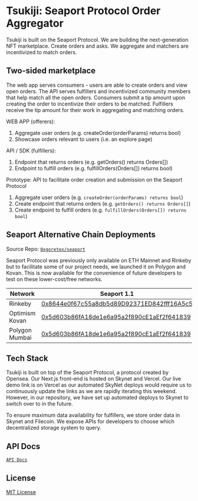 # Tsukiji: Seaport Protocol Order Aggregator
Tsukiji is built on the Seaport Protocol. We are building the next-generation NFT marketplace. Create orders and asks. We aggregate and matchers are incentivized to match orders.

## Two-sided marketplace
The web app serves consumers - users are able to create orders and view open orders. The API serves fulfillers and incentivized community members that help match all the open orders. Consumers submit a tip amount upon creating the order to incentivize their orders to be matched. Fulfillers receive the tip amount for their work in aggregating and matching orders.


WEB APP (offerers):
1. Aggregate user orders (e.g. createOrder(orderParams) returns bool)
2. Showcase orders relevant to users (i.e. an explore page)

API / SDK (fulfillers):
1. Endpoint that returns orders (e.g. getOrders() returns Orders[])
2. Endpoint to fulfill orders (e.g. fulfillOrders(Orders[]) returns bool)

Prototype: API to facilitate order creation and submission on the Seaport Protocol

1. Aggregate user orders (e.g. `createOrder(orderParams) returns bool`)
2. Create endpoint that returns orders (e.g. `getOrders() returns Orders[]`)
3. Create endpoint to fulfill orders (e.g. `fulfillOrders(Orders[]) returns bool`)

## Seaport Alternative Chain Deployments
Source Repo: [`0xgoretex/seaport`](https://github.com/0xgoretex/seaport)


Seaport Protocol was previously only available on ETH Mainnet and Rinkeby but to facilitate some of our project needs, we launched it on Polygon and Kovan. This is now available for the convenience of future developers to test on these lower-cost/free networks.

| **Network**   | **Seaport 1.1**                                                                          | **Conduit Controller**                                                                   |
|----------------|------------------------------------------------------------------------------------------|------------------------------------------------------------------------------------------|
| Rinkeby        | [0x8644e0f67c55a8db5d89D92371ED842fff16A5c5](https://rinkeby.etherscan.io/address/0x8644e0f67c55a8db5d89D92371ED842fff16A5c5 )    | [0xBf320C8539386d7eEc20C547F4d0456354a9f2c5](https://rinkeby.etherscan.io/address/0xBf320C8539386d7eEc20C547F4d0456354a9f2c5)          |
| Optimism Kovan | [0x5d603b86fA18de1e6a95a2f890cE1aEf2f641839](https://kovan-optimistic.etherscan.io/address/0x5d603b86fA18de1e6a95a2f890cE1aEf2f641839 )| [0xB94Ad2559dCC53Da3a51B9f62eB9254fd0fB389D](https://kovan-optimistic.etherscan.io/address/0xB94Ad2559dCC53Da3a51B9f62eB9254fd0fB389D )|
| Polygon Mumbai | [0x5d603b86fA18de1e6a95a2f890cE1aEf2f641839](https://mumbai.polygonscan.com/address/0x5d603b86fA18de1e6a95a2f890cE1aEf2f641839)        | [0xB94Ad2559dCC53Da3a51B9f62eB9254fd0fB389D](https://mumbai.polygonscan.com/address/0xB94Ad2559dCC53Da3a51B9f62eB9254fd0fB389D)        |
## Tech Stack
Tsukiji is built on top of the Seaport Protocol, a protocol created by Opensea. Our Next.js front-end is hosted on Skynet and Vercel. Our live demo link is on Vercel as our automated SkyNet deploys would require us to continuously update the links as we are rapidly iterating this weekend. However, in our repository, we have set up automated deploys to Skynet to switch over to in the future.

To ensure maximum data availability for fulfillers, we store order data in Skynet and Filecoin. We expose APIs for developers to choose which decentralized storage system to query.

## API Docs
[`API Docs`](pages/api)
## License
[MIT License](LICENSE)
